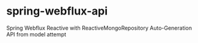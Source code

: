 # spring-webflux-api
Spring Webflux Reactive with ReactiveMongoRepository Auto-Generation API from model attempt
